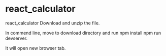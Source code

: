 # react_calculator
react_calculator
Download and unzip the file. 

In commend line, move to download directory and run 
npm install
npm run devserver. 

It will open new browser tab. 

